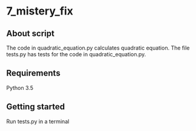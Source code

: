 # 7_mistery_fix
## About script
The code in quadratic_equation.py calculates quadratic equation.
The file tests.py has tests for the code in quadratic_equation.py. 
## Requirements
Python 3.5
## Getting started
Run tests.py in a terminal
